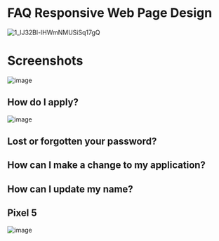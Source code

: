 # FAQ Responsive Web Page Design

![1_lJ32Bl-lHWmNMUSiSq17gQ](https://user-images.githubusercontent.com/72864817/171863780-16f7afb7-32a5-4547-a427-23c8a8ed0524.png)

# Screenshots

![image](https://user-images.githubusercontent.com/72864817/174757854-af37d2ad-e85f-41bb-bcae-04220289f83a.png)

## How do I apply?

![image](https://user-images.githubusercontent.com/72864817/174758403-b390a168-0f0f-469d-9896-b39a78f3a49b.png)

## Lost or forgotten your password?



## How can I make a change to my application?



## How can I update my name?


## Pixel 5

![image](https://user-images.githubusercontent.com/72864817/174758271-07b0166f-70db-4e3b-b2de-d08a5dc980d5.png)
